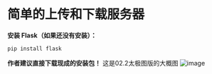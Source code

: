 # 简单的上传和下载服务器
**安装 Flask（如果还没有安装）：**
```bash
pip install flask
```
**作者建议直接下载现成的安装包！**
这是02.2太极图版的大概图
![image](https://github.com/user-attachments/assets/edd61b80-867d-4285-9b8b-608a6e1e200b)
